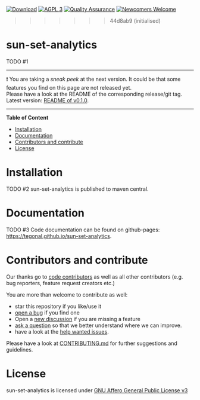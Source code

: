 <!-- for main -->

[![Download](https://img.shields.io/badge/Download-v0.1.0-%23007ec6)](https://github.com/tegonal/sun-set-analytics/releases/tag/v0.1.0)
[![AGPL 3](https://img.shields.io/badge/%E2%9A%96-AGPL%203-%230b45a6)](https://www.gnu.org/licenses/agpl-3.0.en.html "License")
[![Quality Assurance](https://github.com/tegonal/sun-set-analytics/actions/workflows/quality-assurance.yml/badge.svg?event=push&branch=main)](https://github.com/tegonal/sun-set-analytics/actions/workflows/quality-assurance.yml?query=branch%3Amain)
[![Newcomers Welcome](https://img.shields.io/badge/%F0%9F%91%8B-Newcomers%20Welcome-blueviolet)](https://github.com/tegonal/sun-set-analytics/issues?q=is%3Aissue+is%3Aopen+label%3A%22good+first+issue%22 "Ask in discussions for help")

<!-- for main end -->
<!-- for release -->
<!--
[![Download](https://img.shields.io/badge/Download-v0.1.0-%23007ec6)](https://github.com/tegonal/sun-set-analytics/releases/tag/v0.1.0)
[![AGPL 3](https://img.shields.io/badge/%E2%9A%96-AGPL%203-%230b45a6)](https://www.gnu.org/licenses/agpl-3.0.en.html "License")
[![Newcomers Welcome](https://img.shields.io/badge/%F0%9F%91%8B-Newcomers%20Welcome-blueviolet)](https://github.com/tegonal/sun-set-analytics/issues?q=is%3Aissue+is%3Aopen+label%3A%22good+first+issue%22 "Ask in discussions for help")
-->
<!-- for release end -->

>>>>>>> 44d8ab9 (initialised)
# sun-set-analytics

TODO #1 <add project description>

---
❗ You are taking a *sneak peek* at the next version. It could be that some features you find on this page are not
released yet.  
Please have a look at the README of the corresponding release/git tag. Latest
version: [README of v0.1.0](https://github.com/tegonal/sun-set-analytics/tree/main/README.md).

---

**Table of Content**

- [Installation](#installation)
- [Documentation](#documentation)
- [Contributors and contribute](#contributors-and-contribute)
- [License](#license)

# Installation

TODO #2 <adjust if not published to maven central>
sun-set-analytics is published to maven central.

# Documentation

TODO #3 <adjust if not published to github pages>
Code documentation can be found on github-pages: <https://tegonal.github.io/sun-set-analytics>.

# Contributors and contribute

Our thanks go to [code contributors](https://github.com/tegonal/sun-set-analytics/graphs/contributors)
as well as all other contributors (e.g. bug reporters, feature request creators etc.)

You are more than welcome to contribute as well:

- star this repository if you like/use it
- [open a bug](https://github.com/tegonal/sun-set-analytics/issues/new?template=bug_report.md) if you find one
- Open a [new discussion](https://github.com/tegonal/sun-set-analytics/discussions/new?category=ideas) if you
  are missing a
  feature
- [ask a question](https://github.com/tegonal/sun-set-analytics/discussions/new?category=q-a)
  so that we better understand where we can improve.
- have a look at
  the [help wanted issues](https://github.com/tegonal/sun-set-analytics/issues?q=is%3Aissue+is%3Aopen+label%3A%22help+wanted%22).

Please have a look at
[CONTRIBUTING.md](https://github.com/tegonal/sun-set-analytics/tree/main/.github/CONTRIBUTING.md)
for further suggestions and guidelines.

# License

sun-set-analytics is licensed under [GNU Affero General Public License v3](https://www.gnu.org/licenses/agpl-3.0.en.html)
